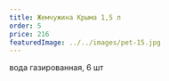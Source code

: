 ```yaml
---
title: Жемчужина Крыма 1,5 л
order: 5
price: 216
featuredImage: ../../images/pet-15.jpg
---
```


вода газированная, 6 шт

